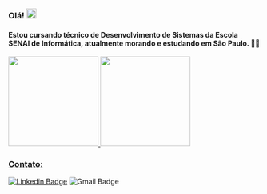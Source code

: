 ### Olá! <img src="https://raw.githubusercontent.com/kaueMarques/kaueMarques/master/hi.gif" width="20px">

#### Estou cursando técnico de Desenvolvimento de Sistemas da Escola SENAI de Informática, atualmente morando e estudando em São Paulo. 🤹‍♂️

<div>
  <a href="https://github.com/luqonhas">
  <img height="180em" src="https://github-readme-stats.vercel.app/api?username=luqonhas&show_icons=true&theme=dark&include_all_commits=true&count_private=true"/>
  <img height="180em" src="https://github-readme-stats.vercel.app/api/top-langs/?username=luqonhas&layout=compact&langs_count=7&theme=dark"/>
</div>


### Contato:

[![Linkedin Badge](https://img.shields.io/badge/-Lucas%20Apolinário-%231572B6?style=flat-square&logo=Linkedin&logoColor=white&link=https://www.linkedin.com/in/luqonhas/)](https://www.linkedin.com/in/luqonhas/)   ![Gmail Badge](https://img.shields.io/badge/-apolinariodev@gmail.com-CC2927?style=flat-square&logo=Gmail&logoColor=white)


